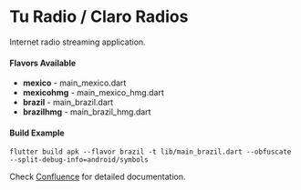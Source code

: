# Tu Radio / Claro Radios

Internet radio streaming application.

#### Flavors Available
- **mexico** - main_mexico.dart
- **mexicohmg** - main_mexico_hmg.dart
- **brazil** - main_brazil.dart
- **brazilhmg** - main_brazil_hmg.dart

#### Build Example
    flutter build apk --flavor brazil -t lib/main_brazil.dart --obfuscate --split-debug-info=android/symbols

Check [Confluence](https://imusica.atlassian.net/wiki/spaces/CRD/) for detailed documentation.